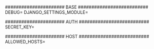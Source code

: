 ###################### BASE ##########################
DEBUG=
DJANGO_SETTINGS_MODULE=

###################### AUTH ##########################
SECRET_KEY=

###################### HOST ##########################
ALLOWED_HOSTS=
